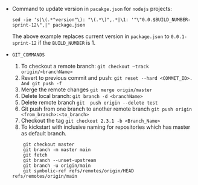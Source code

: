 * Command to update version in `pacakge.json` for `nodejs` projects:
  
    `sed -ie 's|\(.*"version"\): "\(.*\)",.*|\1: '"\"0.0.$BUILD_NUMBER-sprint-12\",|" package.json`

  The above example replaces current version in `package.json` to `0.0.1-sprint-12` if the `BUILD_NUMBER` is 1.
  
* `GIT_COMMANDS`

  1. To checkout a remote branch:
        `git checkout —track origin/<branchName>`
  2. Revert to  previous commit and push:
  		  `git reset --hard <COMMIT_ID>.   And git push -f`
  3. Merge the remote changes
		    `git merge origin/master`
   4.	Delete local branch:
  		  `git branch -d <branchName>`
   5. Delete remote branch
	  	  `git  push origin --delete test`
   6. Git push from one branch to another remote branch
		    `git push origin <from_branch>:<to_branch>`
   7. Checkout the tag
  		  `git checkout 2.3.1 -b <Branch_Name>`
   8. To kickstart with inclusive naming for repositories which has master as default branch.  
    ```
        git checkout master
        git branch -m master main
        git fetch
        git branch --unset-upstream
        git branch -u origin/main
        git symbolic-ref refs/remotes/origin/HEAD refs/remotes/origin/main
  
    ```
